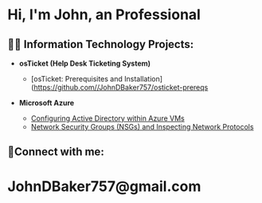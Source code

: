 <h1>Hi, I'm John, an Professional

<h2>👨‍💻 Information Technology Projects:</h2>

- <b>osTicket (Help Desk Ticketing System)</b>
  - [osTicket: Prerequisites and Installation](https://github.com//JohnDBaker757/osticket-prereqs
  
- <b>Microsoft Azure</b>
  - [Configuring Active Directory within Azure VMs](https://github.com/JohnDBaker757/configure-ad)
  - [Network Security Groups (NSGs) and Inspecting Network Protocols](https://github.com/JohnDBaker757/azure-network-protocols)
   

<h2>🤳Connect with me:</h2>
  
  <h1>JohnDBaker757@gmail.com






